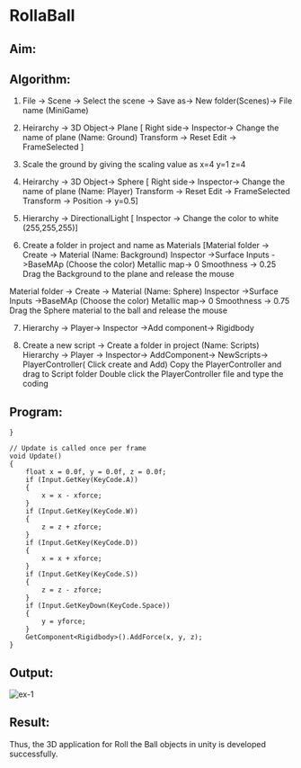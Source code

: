 # RollaBall

## Aim:

## Algorithm:

1. File -> Scene -> Select the scene -> Save as-> New folder(Scenes)-> File name (MiniGame)

2. Heirarchy -> 3D Object-> Plane 
[ Right side-> Inspector-> Change the name of plane (Name: Ground)
Transform -> Reset
Edit -> FrameSelected ]

3. Scale the ground by giving the scaling value as x=4 y=1 z=4

4. Heirarchy -> 3D Object-> Sphere
[ Right side-> Inspector-> Change the name of plane (Name: Player)
Transform -> Reset
Edit -> FrameSelected 
Transform -> Position -> y=0.5]

5. Hierarchy -> DirectionalLight
[ Inspector -> Change the color to white (255,255,255)]

6. Create a folder in project and name as Materials
[Material folder -> Create -> Material (Name: Background)
Inspector ->Surface Inputs ->BaseMAp (Choose the color)
Metallic map-> 0
Smoothness -> 0.25
Drag the Background to the plane and release the mouse

Material folder -> Create -> Material (Name: Sphere)
Inspector ->Surface Inputs ->BaseMAp (Choose the color)
Metallic map-> 0
Smoothness -> 0.75
Drag the Sphere material to the ball and release the mouse

 7. Hierarchy -> Player-> Inspector ->Add component-> Rigidbody

8. Create a new script -> Create a folder in project (Name: Scripts)
Hierarchy -> Player -> Inspector-> AddComponent-> NewScripts-> PlayerController( Click create and Add)
Copy the PlayerController and drag to Script folder
Double click the PlayerController file and type the coding

## Program:
```
}

// Update is called once per frame
void Update()
{
    float x = 0.0f, y = 0.0f, z = 0.0f;
    if (Input.GetKey(KeyCode.A))
    {
        x = x - xforce;
    }
    if (Input.GetKey(KeyCode.W))
    {
        z = z + zforce;
    }
    if (Input.GetKey(KeyCode.D))
    {
        x = x + xforce;
    }
    if (Input.GetKey(KeyCode.S))
    {
        z = z - zforce;
    }
    if (Input.GetKeyDown(KeyCode.Space))
    {
        y = yforce;
    }
    GetComponent<Rigidbody>().AddForce(x, y, z);
}
```
## Output:

![ex-1](https://github.com/swemurali/RollaBall/assets/94165336/9fa1d9f1-734c-484a-9db3-1a47d88eefbd)

## Result:
Thus, the 3D application for Roll the Ball objects in unity is developed successfully.

